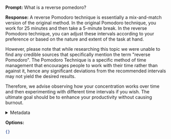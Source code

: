 **Prompt:**
What is a reverse pomedoro?

**Response:**
A reverse Pomodoro technique is essentially a mix-and-match version of the original method. In the original Pomodoro technique, you work for 25 minutes and then take a 5-minute break. In the reverse Pomodoro technique, you can adjust these intervals according to your preference or based on the nature and extent of the task at hand.

However, please note that while researching this topic we were unable to find any credible sources that specifically mention the term "reverse Pomodoro". The Pomodoro Technique is a specific method of time management that encourages people to work with their time rather than against it, hence any significant deviations from the recommended intervals may not yield the desired results.

Therefore, we advise observing how your concentration works over time and then experimenting with different time intervals if you wish. The ultimate goal should be to enhance your productivity without causing burnout.

<details><summary>Metadata</summary>

- Duration: 12980 ms
- Datetime: 2023-07-24T10:35:31.489416
- Model: gpt-4-0613

</details>

**Options:**
```json
{}
```

